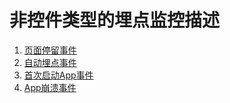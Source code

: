 # 非控件类型的埋点监控描述

1. [页面停留事件](pageduration.md)
2. [自动埋点事件](autoevent.md)
3. [首次启动App事件](firstopenapp.md)
4. [App崩溃事件](uicollectionview.md)

